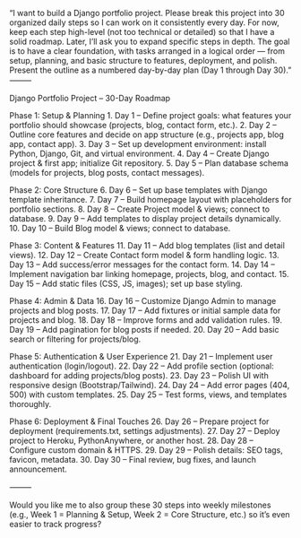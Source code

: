 “I want to build a Django portfolio project. Please break this project into 30 organized daily steps so I can work on it consistently every day. For now, keep each step high-level (not too technical or detailed) so that I have a solid roadmap. Later, I’ll ask you to expand specific steps in depth. The goal is to have a clear foundation, with tasks arranged in a logical order — from setup, planning, and basic structure to features, deployment, and polish. Present the outline as a numbered day-by-day plan (Day 1 through Day 30).”
⸻

Django Portfolio Project – 30-Day Roadmap

Phase 1: Setup & Planning
	1.	Day 1 – Define project goals: what features your portfolio should showcase (projects, blog, contact form, etc.).
	2.	Day 2 – Outline core features and decide on app structure (e.g., projects app, blog app, contact app).
	3.	Day 3 – Set up development environment: install Python, Django, Git, and virtual environment.
	4.	Day 4 – Create Django project & first app; initialize Git repository.
	5.	Day 5 – Plan database schema (models for projects, blog posts, contact messages).

Phase 2: Core Structure
	6.	Day 6 – Set up base templates with Django template inheritance.
	7.	Day 7 – Build homepage layout with placeholders for portfolio sections.
	8.	Day 8 – Create Project model & views; connect to database.
	9.	Day 9 – Add templates to display project details dynamically.
	10.	Day 10 – Build Blog model & views; connect to database.

Phase 3: Content & Features
	11.	Day 11 – Add blog templates (list and detail views).
	12.	Day 12 – Create Contact form model & form handling logic.
	13.	Day 13 – Add success/error messages for the contact form.
	14.	Day 14 – Implement navigation bar linking homepage, projects, blog, and contact.
	15.	Day 15 – Add static files (CSS, JS, images); set up base styling.

Phase 4: Admin & Data
	16.	Day 16 – Customize Django Admin to manage projects and blog posts.
	17.	Day 17 – Add fixtures or initial sample data for projects and blog.
	18.	Day 18 – Improve forms and add validation rules.
	19.	Day 19 – Add pagination for blog posts if needed.
	20.	Day 20 – Add basic search or filtering for projects/blog.

Phase 5: Authentication & User Experience
	21.	Day 21 – Implement user authentication (login/logout).
	22.	Day 22 – Add profile section (optional: dashboard for adding projects/blog posts).
	23.	Day 23 – Polish UI with responsive design (Bootstrap/Tailwind).
	24.	Day 24 – Add error pages (404, 500) with custom templates.
	25.	Day 25 – Test forms, views, and templates thoroughly.

Phase 6: Deployment & Final Touches
	26.	Day 26 – Prepare project for deployment (requirements.txt, settings adjustments).
	27.	Day 27 – Deploy project to Heroku, PythonAnywhere, or another host.
	28.	Day 28 – Configure custom domain & HTTPS.
	29.	Day 29 – Polish details: SEO tags, favicon, metadata.
	30.	Day 30 – Final review, bug fixes, and launch announcement.

⸻

Would you like me to also group these 30 steps into weekly milestones (e.g., Week 1 = Planning & Setup, Week 2 = Core Structure, etc.) so it’s even easier to track progress?

